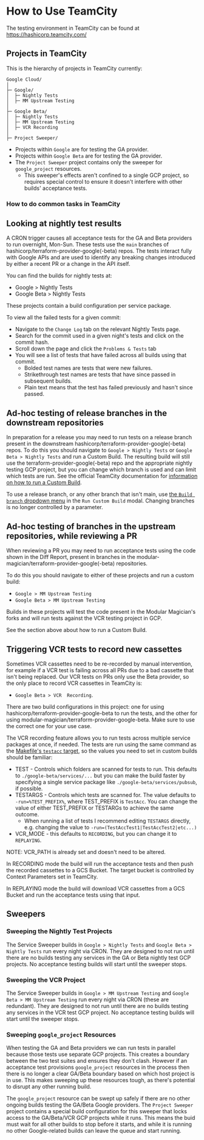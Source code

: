 # How to Use TeamCity

The testing environment in TeamCity can be found at https://hashicorp.teamcity.com/

## Projects in TeamCity

This is the hierarchy of projects in TeamCity currently:

```
Google Cloud/
│
├─ Google/
│  ├─ Nightly Tests
│  ├─ MM Upstream Testing
│
├─ Google Beta/
│  ├─ Nightly Tests
│  ├─ MM Upstream Testing
│  ├─ VCR Recording
│
├─ Project Sweeper/
```

* Projects within `Google` are for testing the GA provider.
* Projects within `Google Beta` are for testing the GA provider.
* The `Project Sweeper` project contains only the sweeper for `google_project` resources.
   * This sweeper's effects aren't confined to a single GCP project, so requires special control to ensure it doesn't interfere with other builds' acceptance tests.

### How to do common tasks in TeamCity

## Looking at nightly test results

A CRON trigger causes all acceptance tests for the GA and Beta providers to run overnight, Mon-Sun. These tests use the `main` branches of hashicorp/terraform-provider-google(-beta) repos. The tests interact fully with Google APIs and are used to identify any breaking changes introduced by either a recent PR or a change in the API itself.

You can find the builds for nightly tests at:
* Google > Nightly Tests
* Google Beta > Nightly Tests

These projects contain a build configuration per service package.

To view all the failed tests for a given commit:

* Navigate to the `Change Log` tab on the relevant Nightly Tests page.
* Search for the commit used in a given night's tests and click on the commit hash.
* Scroll down the page and click the `Problems & Tests` tab
* You will see a list of tests that have failed across all builds using that commit.
    * Bolded test names are tests that were new failures.
    * Strikethrough test names are tests that have since passed in subsequent builds.
    * Plain text means that the test has failed previously and hasn't since passed. 
 

## Ad-hoc testing of release branches in the downstream repositories

In preparation for a release you may need to run tests on a release branch present in the downstream hashicorp/terraform-provider-google(-beta) repos. To do this you should navigate to `Google > Nightly Tests` or `Google Beta > Nightly Tests` and run a Custom Build. The resulting build will still use the terraform-provider-google(-beta) repo and the appropriate nightly testing GCP project, but you can change which branch is used and can limit which tests are run. See the official TeamCity documentation for [information on how to run a Custom Build](https://www.jetbrains.com/help/teamcity/running-custom-build.html).

To use a release branch, or any other branch that isn't main, use [the `Build branch` dropdown menu](https://www.jetbrains.com/help/teamcity/running-custom-build.html#Build+Branch) in the `Run Custom Build` modal. Changing branches is no longer controlled by a parameter.


## Ad-hoc testing of branches in the upstream repositories, while reviewing a PR

When reviewing a PR you may need to run acceptance tests using the code shown in the Diff Report, present in branches in the modular-magician/terraform-provider-google(-beta) repositories.

To do this you should navigate to either of these projects and run a custom build:
* `Google > MM Upstream Testing`
* `Google Beta > MM Upstream Testing`

Builds in these projects will test the code present in the Modular Magician's forks and will run tests against the VCR testing project in GCP.

See the section above about how to run a Custom Build.


## Triggering VCR tests to record new cassettes

Sometimes VCR cassettes need to be re-recorded by manual intervention, for example if a VCR test is failing across all PRs due to a bad cassette that isn't being replaced. Our VCR tests on PRs only use the Beta provider, so the only place to record VCR cassettes in TeamCity is:
* `Google Beta > VCR  Recording`.

There are two build configurations in this project: one for using hashicorp/terraform-provider-google-beta to run the tests, and the other for using modular-magician/terraform-provider-google-beta. Make sure to use the correct one for your use case.

The VCR recording feature allows you to run tests across multiple service packages at once, if needed. The tests are run using the same command as the [Makefile's `testacc` target](https://github.com/hashicorp/terraform-provider-google/blob/6f7a4648aef25bce130817c38556dabbe8265bc3/GNUmakefile#L17-L18), so the values you need to set in custom builds should be familiar:

* TEST - Controls which folders are scanned for tests to run. This defaults to `./google-beta/services/...` but you can make the build faster by specifying a single service package like `./google-beta/services/pubsub`, if possible.
* TESTARGS - Controls which tests are scanned for. The value defaults to `-run=%TEST_PREFIX%`, where TEST_PREFIX is `TestAcc`. You can change the value of either TEST_PREFIX or TESTARGs to achieve the same outcome.
    * When running a list of tests I recommend editing `TESTARGS` directly, e.g. changing the value to `-run=(TestAccTest1|TestAccTest2|etc...)`
* VCR_MODE - this defaults to `RECORDING`, but you can change it to `REPLAYING`.

NOTE: VCR_PATH is already set and doesn't need to be altered.

In RECORDING mode the build will run the acceptance tests and then push the recorded cassettes to a GCS Bucket. The target bucket is controlled by Context Parameters set in TeamCity.

In REPLAYING mode the build will download VCR cassettes from a GCS Bucket and run the acceptance tests using that input.

## Sweepers

### Sweeping the Nightly Test Projects

The Service Sweeper builds in `Google > Nightly Tests` and `Google Beta > Nightly Tests` run every night via CRON. They are designed to not run until there are no builds testing any services in the GA or Beta nightly test GCP projects. No acceptance testing builds will start until the sweeper stops.

### Sweeping the VCR Project

The Service Sweeper builds in `Google > MM Upstream Testing` and `Google Beta > MM Upstream Testing` run every night via CRON (these are redundant). They are designed to not run until there are no builds testing any services in the VCR test GCP project. No acceptance testing builds will start until the sweeper stops.

### Sweeping `google_project` Resources

When testing the GA and Beta providers we can run tests in parallel because those tests use separate GCP projects. This creates a boundary between the two test suites and ensures they don't clash. However if an acceptance test provisions `google_project` resources in the process then there is no longer a clear GA/Beta boundary based on which host project is in use. This makes sweeping up these resources tough, as there's potential to disrupt any other running build.

The `google_project` resource can be swept up safely if there are no other ongoing builds testing the GA/Beta Google providers. The `Project Sweeper` project contains a special build configuration for this sweeper that locks access to the GA/Beta/VCR GCP projects while it runs. This means the buid must wait for all other builds to stop before it starts, and while it is running no other Google-related builds can leave the queue and start running.